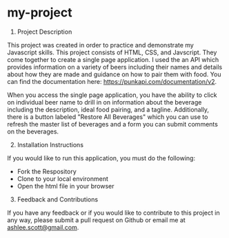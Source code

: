 # my-project

1. Project Description

This project was created in order to practice and demonstrate my Javascript skills. This project consists of HTML, CSS, and Javscript. They come together to create a single page application. I used the an API which provides information on a variety of beers including their names and details about how they are made and guidance on how to pair them with food. You can find the documentation here: https://punkapi.com/documentation/v2. 

When you access the single page application, you have the ability to click on individual beer name to drill in on information about the beverage including the description, ideal food pairing, and a tagline. Additionally, there is a button labeled "Restore All Beverages" which you can use to refresh the master list of beverages and a form you can submit comments on the beverages.

2. Installation Instructions

If you would like to run this application, you must do the following:
* Fork the Respository
* Clone to your local environment
* Open the html file in your browser

3. Feedback and Contributions

If you have any feedback or if you would like to contribute to this project in any way, please submit a pull request on Github or email me at ashlee.scott@gmail.com. 

